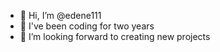- 👋 Hi, I’m @edene111
- 🌱 I've been coding for two years
- 💞️ I’m looking forward to creating new projects
